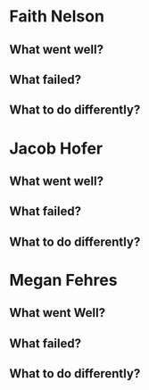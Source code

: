 # Faith Nelson
## What went well?


## What failed?


## What to do differently?


# Jacob Hofer
## What went well?


## What failed?


## What to do differently?


# Megan Fehres
## What went Well?

## What failed? 

## What to do differently?
